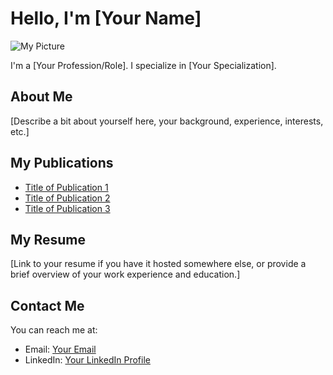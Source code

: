 # Hello, I'm [Your Name]

![My Picture](/path/to/your/picture.jpg)

I'm a [Your Profession/Role]. I specialize in [Your Specialization].

## About Me

[Describe a bit about yourself here, your background, experience, interests, etc.]

## My Publications

- [Title of Publication 1](https://link-to-publication-1)
- [Title of Publication 2](https://link-to-publication-2)
- [Title of Publication 3](https://link-to-publication-3)

## My Resume

[Link to your resume if you have it hosted somewhere else, or provide a brief overview of your work experience and education.]

## Contact Me

You can reach me at:

- Email: [Your Email](mailto:your-email@example.com)
- LinkedIn: [Your LinkedIn Profile](https://link-to-your-linkedin-profile)
